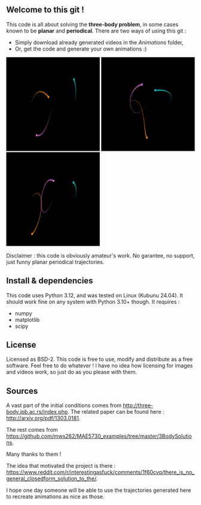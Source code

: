 ## Welcome to this git !
This code is all about solving the **three-body problem**, in some cases known to be **planar** and **periodical**. There are two ways of using this git :
 - Simply download already generated videos in the *Animations* folder,
 - Or, get the code and generate your own animations :)

<img src="https://github.com/nnniels/TriBody/blob/main/gifs/Exemple_8.gif" width="250" height="250"/> <img src="https://github.com/nnniels/TriBody/blob/main/gifs/Exemple_Moth_I.gif" width="250" height="250"/> <img src="https://github.com/nnniels/TriBody/blob/main/gifs/Exemple_Butterfly_II.gif" width="250" height="250"/>

Disclaimer : this code is obviously amateur's work. No garantee, no support, just funny planar periodical trajectories.

## Install & dependencies
This code uses Python 3.12, and was tested on Linux (Kubunu 24.04). It should work fine on any system with Python 3.10+ though.
It requires :
 - numpy
 - matplotlib
 - scipy

## License

Licensed as BSD-2.
This code is free to use, modify and distribute as a free software. Feel free to do whatever !
I have no idea how licensing for images and videos work, so just do as you please with them.

## Sources

A vast part of the initial conditions comes from http://three-body.ipb.ac.rs/index.php.
The related paper can be found here : http://arxiv.org/pdf/1303.0181.

The rest comes from https://github.com/mws262/MAE5730_examples/tree/master/3BodySolutions.

Many thanks to them !

The idea that motivated the project is there : https://www.reddit.com/r/interestingasfuck/comments/1f60cvq/there_is_no_general_closedform_solution_to_the/.

I hope one day someone will be able to use the trajectories generated here to recreate animations as nice as those.
